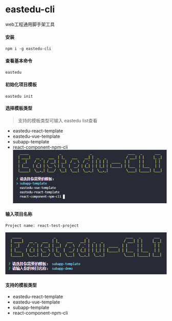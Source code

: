 # eastedu-cli

web工程通用脚手架工具

#### 安装
```
npm i -g eastedu-cli
```

#### 查看基本命令

```
eastedu
```

#### 初始化项目模板
```
eastedu init
```

#### 选择模板类型
> 支持的模板类型可输入 eastedu list查看
- eastedu-react-template
- eastedu-vue-template
- subapp-template
- react-component-npm-cli
![img](https://github.com/942368681/eastedu-cli/blob/master/assets/init.png)

#### 输入项目名称
```
Project name: react-test-project
```
![img](https://github.com/942368681/eastedu-cli/blob/master/assets/name.png)


#### 支持的模板类型
- eastedu-react-template
- eastedu-vue-template
- subapp-template
- react-component-npm-cli
